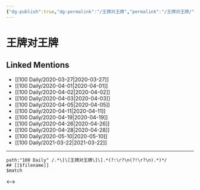 ```yaml
---
{"dg-publish":true,"dg-permalink":"/王牌对王牌","permalink":"/王牌对王牌/","created":"2023-04-03T15:30:02.656+08:00","updated":"2023-04-03T15:30:03.289+08:00"}
---
```


# 王牌对王牌

## Linked Mentions
- [[100 Daily/2020-03-27\|2020-03-27]]
- [[100 Daily/2020-04-01\|2020-04-01]]
- [[100 Daily/2020-04-02\|2020-04-02]]
- [[100 Daily/2020-04-03\|2020-04-03]]
- [[100 Daily/2020-04-05\|2020-04-05]]
- [[100 Daily/2020-04-11\|2020-04-11]]
- [[100 Daily/2020-04-19\|2020-04-19]]
- [[100 Daily/2020-04-26\|2020-04-26]]
- [[100 Daily/2020-04-28\|2020-04-28]]
- [[100 Daily/2020-05-10\|2020-05-10]]
- [[100 Daily/2021-03-22\|2021-03-22]]


---

```expander
path:"100 Daily" /.*\[\[王牌对王牌\]\].*(?:\r?\n(?!\r?\n).*)*/
## [[$filename]]
$match
```

<-->